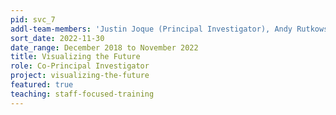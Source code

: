 ```yaml
---
pid: svc_7
addl-team-members: 'Justin Joque (Principal Investigator), Andy Rutkowski (Co-Principal Investigator), and project fellows Negeen Aghassibake, Delores Carlito, David Christensen, Ryan Clement, Sally Gore, Tess Grynoch, Jo Klein, Dorothy Ogdon, Megan Ozeran, Alisa Rod, Cass Wilkinson Saldaña, Matthew Sisk, Amy Sonnichsen'
sort_date: 2022-11-30
date_range: December 2018 to November 2022
title: Visualizing the Future
role: Co-Principal Investigator
project: visualizing-the-future
featured: true
teaching: staff-focused-training
---
```

